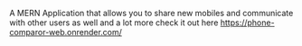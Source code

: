A MERN Application that allows you to share new mobiles and communicate with other users as well and a lot more
check it out here https://phone-comparor-web.onrender.com/
